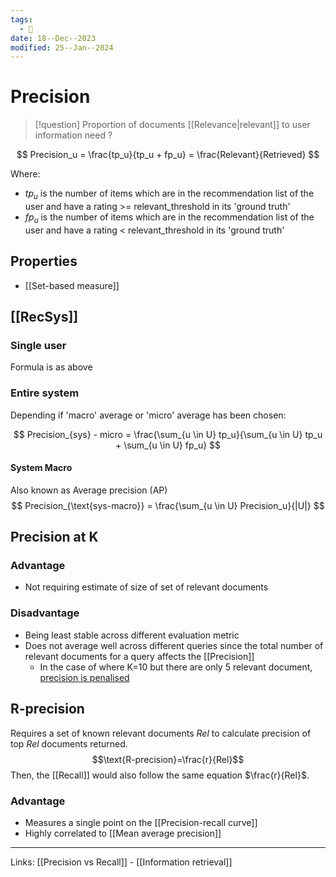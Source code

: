 ```yaml
---
tags:
  - 🌱
date: 18--Dec--2023
modified: 25--Jan--2024
---
```

# Precision
> [!question] Proportion of documents [[Relevance|relevant]] to user information need ?

$$
Precision_u = \frac{tp_u}{tp_u + fp_u}
= \frac{Relevant}{Retrieved}
$$

Where:
- $tp_u$ is the number of items which are in the recommendation list of the user and have a rating >= relevant_threshold in its 'ground truth'
- $fp_u$ is the number of items which are in the recommendation list of the user and have a rating < relevant_threshold in its 'ground truth'
## Properties
- [[Set-based measure]]
## [[RecSys]]
### Single user
Formula is as above
### Entire system
Depending if 'macro' average or 'micro' average has been chosen:

$$ 
Precision_{sys} - micro = \frac{\sum_{u \in U} tp_u}{\sum_{u \in U} tp_u + \sum_{u \in U} fp_u}
$$
#### System Macro
Also known as Average precision (AP)
$$
Precision_{\text{sys-macro}} = \frac{\sum_{u \in U} Precision_u}{|U|}
$$
## Precision at K
### Advantage 
- Not requiring estimate of size of set of relevant documents 
### Disadvantage
- Being least stable across different evaluation metric
- Does not average well across different queries since the total number of relevant documents for a query affects the [[Precision]]
    - In the case of where K=10 but there are only 5 relevant document, [precision is penalised](https://stackoverflow.com/questions/46374405/precision-at-k-when-fewer-than-k-documents-are-retrieved)
## R-precision
Requires a set of known relevant documents $Rel$ to calculate precision of top $Rel$ documents returned.
$$\text{R-precision}=\frac{r}{Rel}$$
Then, the [[Recall]] would also follow the same equation $\frac{r}{Rel}$.
### Advantage
- Measures a single point on the [[Precision-recall curve]]
- Highly correlated to [[Mean average precision]]

---
Links: [[Precision vs Recall]] - [[Information retrieval]]
